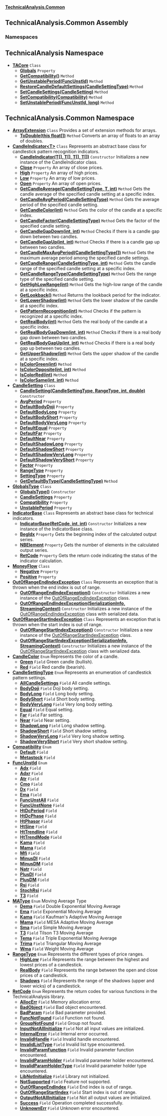 #### [TechnicalAnalysis.Common](TechnicalAnalysis.Common.md 'TechnicalAnalysis.Common')

## TechnicalAnalysis.Common Assembly
### Namespaces

<a name='TechnicalAnalysis'></a>

## TechnicalAnalysis Namespace
- **[TACore](TACore.md 'TechnicalAnalysis.TACore')** `Class`
  - **[Globals](TACore.Globals.md 'TechnicalAnalysis.TACore.Globals')** `Property`
  - **[GetCompatibility()](TACore.GetCompatibility().md 'TechnicalAnalysis.TACore.GetCompatibility()')** `Method`
  - **[GetUnstablePeriod(FuncUnstId)](TACore.GetUnstablePeriod(FuncUnstId).md 'TechnicalAnalysis.TACore.GetUnstablePeriod(TechnicalAnalysis.Common.FuncUnstId)')** `Method`
  - **[RestoreCandleDefaultSettings(CandleSettingType)](TACore.RestoreCandleDefaultSettings(CandleSettingType).md 'TechnicalAnalysis.TACore.RestoreCandleDefaultSettings(TechnicalAnalysis.Common.CandleSettingType)')** `Method`
  - **[SetCandleSettings(CandleSetting)](TACore.SetCandleSettings(CandleSetting).md 'TechnicalAnalysis.TACore.SetCandleSettings(TechnicalAnalysis.Common.CandleSetting)')** `Method`
  - **[SetCompatibility(Compatibility)](TACore.SetCompatibility(Compatibility).md 'TechnicalAnalysis.TACore.SetCompatibility(TechnicalAnalysis.Common.Compatibility)')** `Method`
  - **[SetUnstablePeriod(FuncUnstId, long)](TACore.SetUnstablePeriod(FuncUnstId,long).md 'TechnicalAnalysis.TACore.SetUnstablePeriod(TechnicalAnalysis.Common.FuncUnstId, long)')** `Method`

<a name='TechnicalAnalysis.Common'></a>

## TechnicalAnalysis.Common Namespace
- **[ArrayExtension](ArrayExtension.md 'TechnicalAnalysis.Common.ArrayExtension')** `Class` Provides a set of extension methods for arrays.
  - **[ToDouble(this float[])](ArrayExtension.ToDouble(thisfloat[]).md 'TechnicalAnalysis.Common.ArrayExtension.ToDouble(this float[])')** `Method` Converts an array of floats to an array of doubles.
- **[CandleIndicator&lt;T&gt;](CandleIndicator_T_.md 'TechnicalAnalysis.Common.CandleIndicator<T>')** `Class` Represents an abstract base class for candlestick pattern recognition indicators.
  - **[CandleIndicator(T[], T[], T[], T[])](CandleIndicator_T_.CandleIndicator(T[],T[],T[],T[]).md 'TechnicalAnalysis.Common.CandleIndicator<T>.CandleIndicator(T[], T[], T[], T[])')** `Constructor` Initializes a new instance of the CandleIndicator class.
  - **[Close](CandleIndicator_T_.Close.md 'TechnicalAnalysis.Common.CandleIndicator<T>.Close')** `Property` An array of close prices.
  - **[High](CandleIndicator_T_.High.md 'TechnicalAnalysis.Common.CandleIndicator<T>.High')** `Property` An array of high prices.
  - **[Low](CandleIndicator_T_.Low.md 'TechnicalAnalysis.Common.CandleIndicator<T>.Low')** `Property` An array of low prices.
  - **[Open](CandleIndicator_T_.Open.md 'TechnicalAnalysis.Common.CandleIndicator<T>.Open')** `Property` An array of open prices.
  - **[GetCandleAverage(CandleSettingType, T, int)](CandleIndicator_T_.GetCandleAverage(CandleSettingType,T,int).md 'TechnicalAnalysis.Common.CandleIndicator<T>.GetCandleAverage(TechnicalAnalysis.Common.CandleSettingType, T, int)')** `Method` Gets the candle average of the specified candle setting at a specific index.
  - **[GetCandleAvgPeriod(CandleSettingType)](CandleIndicator_T_.GetCandleAvgPeriod(CandleSettingType).md 'TechnicalAnalysis.Common.CandleIndicator<T>.GetCandleAvgPeriod(TechnicalAnalysis.Common.CandleSettingType)')** `Method` Gets the average period of the specified candle setting.
  - **[GetCandleColor(int)](CandleIndicator_T_.GetCandleColor(int).md 'TechnicalAnalysis.Common.CandleIndicator<T>.GetCandleColor(int)')** `Method` Gets the color of the candle at a specific index.
  - **[GetCandleFactor(CandleSettingType)](CandleIndicator_T_.GetCandleFactor(CandleSettingType).md 'TechnicalAnalysis.Common.CandleIndicator<T>.GetCandleFactor(TechnicalAnalysis.Common.CandleSettingType)')** `Method` Gets the factor of the specified candle setting.
  - **[GetCandleGapDown(int, int)](CandleIndicator_T_.GetCandleGapDown(int,int).md 'TechnicalAnalysis.Common.CandleIndicator<T>.GetCandleGapDown(int, int)')** `Method` Checks if there is a candle gap down between two candles.
  - **[GetCandleGapUp(int, int)](CandleIndicator_T_.GetCandleGapUp(int,int).md 'TechnicalAnalysis.Common.CandleIndicator<T>.GetCandleGapUp(int, int)')** `Method` Checks if there is a candle gap up between two candles.
  - **[GetCandleMaxAvgPeriod(CandleSettingType[])](CandleIndicator_T_.GetCandleMaxAvgPeriod(CandleSettingType[]).md 'TechnicalAnalysis.Common.CandleIndicator<T>.GetCandleMaxAvgPeriod(TechnicalAnalysis.Common.CandleSettingType[])')** `Method` Gets the maximum average period among the specified candle settings.
  - **[GetCandleRange(CandleSettingType, int)](CandleIndicator_T_.GetCandleRange(CandleSettingType,int).md 'TechnicalAnalysis.Common.CandleIndicator<T>.GetCandleRange(TechnicalAnalysis.Common.CandleSettingType, int)')** `Method` Gets the candle range of the specified candle setting at a specific index.
  - **[GetCandleRangeType(CandleSettingType)](CandleIndicator_T_.GetCandleRangeType(CandleSettingType).md 'TechnicalAnalysis.Common.CandleIndicator<T>.GetCandleRangeType(TechnicalAnalysis.Common.CandleSettingType)')** `Method` Gets the range type of the specified candle setting.
  - **[GetHighLowRange(int)](CandleIndicator_T_.GetHighLowRange(int).md 'TechnicalAnalysis.Common.CandleIndicator<T>.GetHighLowRange(int)')** `Method` Gets the high-low range of the candle at a specific index.
  - **[GetLookback()](CandleIndicator_T_.GetLookback().md 'TechnicalAnalysis.Common.CandleIndicator<T>.GetLookback()')** `Method` Returns the lookback period for the indicator.
  - **[GetLowerShadow(int)](CandleIndicator_T_.GetLowerShadow(int).md 'TechnicalAnalysis.Common.CandleIndicator<T>.GetLowerShadow(int)')** `Method` Gets the lower shadow of the candle at a specific index.
  - **[GetPatternRecognition(int)](CandleIndicator_T_.GetPatternRecognition(int).md 'TechnicalAnalysis.Common.CandleIndicator<T>.GetPatternRecognition(int)')** `Method` Checks if the pattern is recognized at a specific index.
  - **[GetRealBody(int)](CandleIndicator_T_.GetRealBody(int).md 'TechnicalAnalysis.Common.CandleIndicator<T>.GetRealBody(int)')** `Method` Gets the real body of the candle at a specific index.
  - **[GetRealBodyGapDown(int, int)](CandleIndicator_T_.GetRealBodyGapDown(int,int).md 'TechnicalAnalysis.Common.CandleIndicator<T>.GetRealBodyGapDown(int, int)')** `Method` Checks if there is a real body gap down between two candles.
  - **[GetRealBodyGapUp(int, int)](CandleIndicator_T_.GetRealBodyGapUp(int,int).md 'TechnicalAnalysis.Common.CandleIndicator<T>.GetRealBodyGapUp(int, int)')** `Method` Checks if there is a real body gap up between two candles.
  - **[GetUpperShadow(int)](CandleIndicator_T_.GetUpperShadow(int).md 'TechnicalAnalysis.Common.CandleIndicator<T>.GetUpperShadow(int)')** `Method` Gets the upper shadow of the candle at a specific index.
  - **[IsColorGreen(int)](CandleIndicator_T_.IsColorGreen(int).md 'TechnicalAnalysis.Common.CandleIndicator<T>.IsColorGreen(int)')** `Method`
  - **[IsColorOpposite(int, int)](CandleIndicator_T_.IsColorOpposite(int,int).md 'TechnicalAnalysis.Common.CandleIndicator<T>.IsColorOpposite(int, int)')** `Method`
  - **[IsColorRed(int)](CandleIndicator_T_.IsColorRed(int).md 'TechnicalAnalysis.Common.CandleIndicator<T>.IsColorRed(int)')** `Method`
  - **[IsColorSame(int, int)](CandleIndicator_T_.IsColorSame(int,int).md 'TechnicalAnalysis.Common.CandleIndicator<T>.IsColorSame(int, int)')** `Method`
- **[CandleSetting](CandleSetting.md 'TechnicalAnalysis.Common.CandleSetting')** `Class`
  - **[CandleSetting(CandleSettingType, RangeType, int, double)](CandleSetting.CandleSetting(CandleSettingType,RangeType,int,double).md 'TechnicalAnalysis.Common.CandleSetting.CandleSetting(TechnicalAnalysis.Common.CandleSettingType, TechnicalAnalysis.Common.RangeType, int, double)')** `Constructor`
  - **[AvgPeriod](CandleSetting.AvgPeriod.md 'TechnicalAnalysis.Common.CandleSetting.AvgPeriod')** `Property`
  - **[DefaultBodyDoji](CandleSetting.DefaultBodyDoji.md 'TechnicalAnalysis.Common.CandleSetting.DefaultBodyDoji')** `Property`
  - **[DefaultBodyLong](CandleSetting.DefaultBodyLong.md 'TechnicalAnalysis.Common.CandleSetting.DefaultBodyLong')** `Property`
  - **[DefaultBodyShort](CandleSetting.DefaultBodyShort.md 'TechnicalAnalysis.Common.CandleSetting.DefaultBodyShort')** `Property`
  - **[DefaultBodyVeryLong](CandleSetting.DefaultBodyVeryLong.md 'TechnicalAnalysis.Common.CandleSetting.DefaultBodyVeryLong')** `Property`
  - **[DefaultEqual](CandleSetting.DefaultEqual.md 'TechnicalAnalysis.Common.CandleSetting.DefaultEqual')** `Property`
  - **[DefaultFar](CandleSetting.DefaultFar.md 'TechnicalAnalysis.Common.CandleSetting.DefaultFar')** `Property`
  - **[DefaultNear](CandleSetting.DefaultNear.md 'TechnicalAnalysis.Common.CandleSetting.DefaultNear')** `Property`
  - **[DefaultShadowLong](CandleSetting.DefaultShadowLong.md 'TechnicalAnalysis.Common.CandleSetting.DefaultShadowLong')** `Property`
  - **[DefaultShadowShort](CandleSetting.DefaultShadowShort.md 'TechnicalAnalysis.Common.CandleSetting.DefaultShadowShort')** `Property`
  - **[DefaultShadowVeryLong](CandleSetting.DefaultShadowVeryLong.md 'TechnicalAnalysis.Common.CandleSetting.DefaultShadowVeryLong')** `Property`
  - **[DefaultShadowVeryShort](CandleSetting.DefaultShadowVeryShort.md 'TechnicalAnalysis.Common.CandleSetting.DefaultShadowVeryShort')** `Property`
  - **[Factor](CandleSetting.Factor.md 'TechnicalAnalysis.Common.CandleSetting.Factor')** `Property`
  - **[RangeType](CandleSetting.RangeType.md 'TechnicalAnalysis.Common.CandleSetting.RangeType')** `Property`
  - **[SettingType](CandleSetting.SettingType.md 'TechnicalAnalysis.Common.CandleSetting.SettingType')** `Property`
  - **[GetDefaultByType(CandleSettingType)](CandleSetting.GetDefaultByType(CandleSettingType).md 'TechnicalAnalysis.Common.CandleSetting.GetDefaultByType(TechnicalAnalysis.Common.CandleSettingType)')** `Method`
- **[GlobalsType](GlobalsType.md 'TechnicalAnalysis.Common.GlobalsType')** `Class`
  - **[GlobalsType()](GlobalsType.GlobalsType().md 'TechnicalAnalysis.Common.GlobalsType.GlobalsType()')** `Constructor`
  - **[CandleSettings](GlobalsType.CandleSettings.md 'TechnicalAnalysis.Common.GlobalsType.CandleSettings')** `Property`
  - **[Compatibility](GlobalsType.Compatibility.md 'TechnicalAnalysis.Common.GlobalsType.Compatibility')** `Property`
  - **[UnstablePeriod](GlobalsType.UnstablePeriod.md 'TechnicalAnalysis.Common.GlobalsType.UnstablePeriod')** `Property`
- **[IndicatorBase](IndicatorBase.md 'TechnicalAnalysis.Common.IndicatorBase')** `Class` Represents an abstract base class for technical indicators.
  - **[IndicatorBase(RetCode, int, int)](IndicatorBase.IndicatorBase(RetCode,int,int).md 'TechnicalAnalysis.Common.IndicatorBase.IndicatorBase(TechnicalAnalysis.Common.RetCode, int, int)')** `Constructor` Initializes a new instance of the IndicatorBase class.
  - **[BegIdx](IndicatorBase.BegIdx.md 'TechnicalAnalysis.Common.IndicatorBase.BegIdx')** `Property` Gets the beginning index of the calculated output series.
  - **[NBElement](IndicatorBase.NBElement.md 'TechnicalAnalysis.Common.IndicatorBase.NBElement')** `Property` Gets the number of elements in the calculated output series.
  - **[RetCode](IndicatorBase.RetCode.md 'TechnicalAnalysis.Common.IndicatorBase.RetCode')** `Property` Gets the return code indicating the status of the indicator calculation.
- **[MoneyFlow](MoneyFlow.md 'TechnicalAnalysis.Common.MoneyFlow')** `Class`
  - **[Negative](MoneyFlow.Negative.md 'TechnicalAnalysis.Common.MoneyFlow.Negative')** `Property`
  - **[Positive](MoneyFlow.Positive.md 'TechnicalAnalysis.Common.MoneyFlow.Positive')** `Property`
- **[OutOfRangeEndIndexException](OutOfRangeEndIndexException.md 'TechnicalAnalysis.Common.OutOfRangeEndIndexException')** `Class` Represents an exception that is thrown when the end index is out of range.
  - **[OutOfRangeEndIndexException()](OutOfRangeEndIndexException.OutOfRangeEndIndexException().md 'TechnicalAnalysis.Common.OutOfRangeEndIndexException.OutOfRangeEndIndexException()')** `Constructor` Initializes a new instance of the [OutOfRangeEndIndexException](OutOfRangeEndIndexException.md 'TechnicalAnalysis.Common.OutOfRangeEndIndexException') class.
  - **[OutOfRangeEndIndexException(SerializationInfo, StreamingContext)](OutOfRangeEndIndexException.OutOfRangeEndIndexException(SerializationInfo,StreamingContext).md 'TechnicalAnalysis.Common.OutOfRangeEndIndexException.OutOfRangeEndIndexException(System.Runtime.Serialization.SerializationInfo, System.Runtime.Serialization.StreamingContext)')** `Constructor` Initializes a new instance of the [OutOfRangeEndIndexException](OutOfRangeEndIndexException.md 'TechnicalAnalysis.Common.OutOfRangeEndIndexException') class with serialized data.
- **[OutOfRangeStartIndexException](OutOfRangeStartIndexException.md 'TechnicalAnalysis.Common.OutOfRangeStartIndexException')** `Class` Represents an exception that is thrown when the start index is out of range.
  - **[OutOfRangeStartIndexException()](OutOfRangeStartIndexException.OutOfRangeStartIndexException().md 'TechnicalAnalysis.Common.OutOfRangeStartIndexException.OutOfRangeStartIndexException()')** `Constructor` Initializes a new instance of the [OutOfRangeStartIndexException](OutOfRangeStartIndexException.md 'TechnicalAnalysis.Common.OutOfRangeStartIndexException') class.
  - **[OutOfRangeStartIndexException(SerializationInfo, StreamingContext)](OutOfRangeStartIndexException.OutOfRangeStartIndexException(SerializationInfo,StreamingContext).md 'TechnicalAnalysis.Common.OutOfRangeStartIndexException.OutOfRangeStartIndexException(System.Runtime.Serialization.SerializationInfo, System.Runtime.Serialization.StreamingContext)')** `Constructor` Initializes a new instance of the [OutOfRangeStartIndexException](OutOfRangeStartIndexException.md 'TechnicalAnalysis.Common.OutOfRangeStartIndexException') class with serialized data.
- **[CandleColor](CandleColor.md 'TechnicalAnalysis.Common.CandleColor')** `Enum` Represents the color of a candle.
  - **[Green](CandleColor.md#TechnicalAnalysis.Common.CandleColor.Green 'TechnicalAnalysis.Common.CandleColor.Green')** `Field` Green candle (bullish).
  - **[Red](CandleColor.md#TechnicalAnalysis.Common.CandleColor.Red 'TechnicalAnalysis.Common.CandleColor.Red')** `Field` Red candle (bearish).
- **[CandleSettingType](CandleSettingType.md 'TechnicalAnalysis.Common.CandleSettingType')** `Enum` Represents an enumeration of candlestick pattern settings.
  - **[AllCandleSettings](CandleSettingType.md#TechnicalAnalysis.Common.CandleSettingType.AllCandleSettings 'TechnicalAnalysis.Common.CandleSettingType.AllCandleSettings')** `Field` All candle settings.
  - **[BodyDoji](CandleSettingType.md#TechnicalAnalysis.Common.CandleSettingType.BodyDoji 'TechnicalAnalysis.Common.CandleSettingType.BodyDoji')** `Field` Doji body setting.
  - **[BodyLong](CandleSettingType.md#TechnicalAnalysis.Common.CandleSettingType.BodyLong 'TechnicalAnalysis.Common.CandleSettingType.BodyLong')** `Field` Long body setting.
  - **[BodyShort](CandleSettingType.md#TechnicalAnalysis.Common.CandleSettingType.BodyShort 'TechnicalAnalysis.Common.CandleSettingType.BodyShort')** `Field` Short body setting.
  - **[BodyVeryLong](CandleSettingType.md#TechnicalAnalysis.Common.CandleSettingType.BodyVeryLong 'TechnicalAnalysis.Common.CandleSettingType.BodyVeryLong')** `Field` Very long body setting.
  - **[Equal](CandleSettingType.md#TechnicalAnalysis.Common.CandleSettingType.Equal 'TechnicalAnalysis.Common.CandleSettingType.Equal')** `Field` Equal setting.
  - **[Far](CandleSettingType.md#TechnicalAnalysis.Common.CandleSettingType.Far 'TechnicalAnalysis.Common.CandleSettingType.Far')** `Field` Far setting.
  - **[Near](CandleSettingType.md#TechnicalAnalysis.Common.CandleSettingType.Near 'TechnicalAnalysis.Common.CandleSettingType.Near')** `Field` Near setting.
  - **[ShadowLong](CandleSettingType.md#TechnicalAnalysis.Common.CandleSettingType.ShadowLong 'TechnicalAnalysis.Common.CandleSettingType.ShadowLong')** `Field` Long shadow setting.
  - **[ShadowShort](CandleSettingType.md#TechnicalAnalysis.Common.CandleSettingType.ShadowShort 'TechnicalAnalysis.Common.CandleSettingType.ShadowShort')** `Field` Short shadow setting.
  - **[ShadowVeryLong](CandleSettingType.md#TechnicalAnalysis.Common.CandleSettingType.ShadowVeryLong 'TechnicalAnalysis.Common.CandleSettingType.ShadowVeryLong')** `Field` Very long shadow setting.
  - **[ShadowVeryShort](CandleSettingType.md#TechnicalAnalysis.Common.CandleSettingType.ShadowVeryShort 'TechnicalAnalysis.Common.CandleSettingType.ShadowVeryShort')** `Field` Very short shadow setting.
- **[Compatibility](Compatibility.md 'TechnicalAnalysis.Common.Compatibility')** `Enum`
  - **[Default](Compatibility.md#TechnicalAnalysis.Common.Compatibility.Default 'TechnicalAnalysis.Common.Compatibility.Default')** `Field`
  - **[Metastock](Compatibility.md#TechnicalAnalysis.Common.Compatibility.Metastock 'TechnicalAnalysis.Common.Compatibility.Metastock')** `Field`
- **[FuncUnstId](FuncUnstId.md 'TechnicalAnalysis.Common.FuncUnstId')** `Enum`
  - **[Adx](FuncUnstId.md#TechnicalAnalysis.Common.FuncUnstId.Adx 'TechnicalAnalysis.Common.FuncUnstId.Adx')** `Field`
  - **[Adxr](FuncUnstId.md#TechnicalAnalysis.Common.FuncUnstId.Adxr 'TechnicalAnalysis.Common.FuncUnstId.Adxr')** `Field`
  - **[Atr](FuncUnstId.md#TechnicalAnalysis.Common.FuncUnstId.Atr 'TechnicalAnalysis.Common.FuncUnstId.Atr')** `Field`
  - **[Cmo](FuncUnstId.md#TechnicalAnalysis.Common.FuncUnstId.Cmo 'TechnicalAnalysis.Common.FuncUnstId.Cmo')** `Field`
  - **[Dx](FuncUnstId.md#TechnicalAnalysis.Common.FuncUnstId.Dx 'TechnicalAnalysis.Common.FuncUnstId.Dx')** `Field`
  - **[Ema](FuncUnstId.md#TechnicalAnalysis.Common.FuncUnstId.Ema 'TechnicalAnalysis.Common.FuncUnstId.Ema')** `Field`
  - **[FuncUnstAll](FuncUnstId.md#TechnicalAnalysis.Common.FuncUnstId.FuncUnstAll 'TechnicalAnalysis.Common.FuncUnstId.FuncUnstAll')** `Field`
  - **[FuncUnstNone](FuncUnstId.md#TechnicalAnalysis.Common.FuncUnstId.FuncUnstNone 'TechnicalAnalysis.Common.FuncUnstId.FuncUnstNone')** `Field`
  - **[HtDcPeriod](FuncUnstId.md#TechnicalAnalysis.Common.FuncUnstId.HtDcPeriod 'TechnicalAnalysis.Common.FuncUnstId.HtDcPeriod')** `Field`
  - **[HtDcPhase](FuncUnstId.md#TechnicalAnalysis.Common.FuncUnstId.HtDcPhase 'TechnicalAnalysis.Common.FuncUnstId.HtDcPhase')** `Field`
  - **[HtPhasor](FuncUnstId.md#TechnicalAnalysis.Common.FuncUnstId.HtPhasor 'TechnicalAnalysis.Common.FuncUnstId.HtPhasor')** `Field`
  - **[HtSine](FuncUnstId.md#TechnicalAnalysis.Common.FuncUnstId.HtSine 'TechnicalAnalysis.Common.FuncUnstId.HtSine')** `Field`
  - **[HtTrendline](FuncUnstId.md#TechnicalAnalysis.Common.FuncUnstId.HtTrendline 'TechnicalAnalysis.Common.FuncUnstId.HtTrendline')** `Field`
  - **[HtTrendMode](FuncUnstId.md#TechnicalAnalysis.Common.FuncUnstId.HtTrendMode 'TechnicalAnalysis.Common.FuncUnstId.HtTrendMode')** `Field`
  - **[Kama](FuncUnstId.md#TechnicalAnalysis.Common.FuncUnstId.Kama 'TechnicalAnalysis.Common.FuncUnstId.Kama')** `Field`
  - **[Mama](FuncUnstId.md#TechnicalAnalysis.Common.FuncUnstId.Mama 'TechnicalAnalysis.Common.FuncUnstId.Mama')** `Field`
  - **[Mfi](FuncUnstId.md#TechnicalAnalysis.Common.FuncUnstId.Mfi 'TechnicalAnalysis.Common.FuncUnstId.Mfi')** `Field`
  - **[MinusDI](FuncUnstId.md#TechnicalAnalysis.Common.FuncUnstId.MinusDI 'TechnicalAnalysis.Common.FuncUnstId.MinusDI')** `Field`
  - **[MinusDM](FuncUnstId.md#TechnicalAnalysis.Common.FuncUnstId.MinusDM 'TechnicalAnalysis.Common.FuncUnstId.MinusDM')** `Field`
  - **[Natr](FuncUnstId.md#TechnicalAnalysis.Common.FuncUnstId.Natr 'TechnicalAnalysis.Common.FuncUnstId.Natr')** `Field`
  - **[PlusDI](FuncUnstId.md#TechnicalAnalysis.Common.FuncUnstId.PlusDI 'TechnicalAnalysis.Common.FuncUnstId.PlusDI')** `Field`
  - **[PlusDM](FuncUnstId.md#TechnicalAnalysis.Common.FuncUnstId.PlusDM 'TechnicalAnalysis.Common.FuncUnstId.PlusDM')** `Field`
  - **[Rsi](FuncUnstId.md#TechnicalAnalysis.Common.FuncUnstId.Rsi 'TechnicalAnalysis.Common.FuncUnstId.Rsi')** `Field`
  - **[StochRsi](FuncUnstId.md#TechnicalAnalysis.Common.FuncUnstId.StochRsi 'TechnicalAnalysis.Common.FuncUnstId.StochRsi')** `Field`
  - **[T3](FuncUnstId.md#TechnicalAnalysis.Common.FuncUnstId.T3 'TechnicalAnalysis.Common.FuncUnstId.T3')** `Field`
- **[MAType](MAType.md 'TechnicalAnalysis.Common.MAType')** `Enum` Moving Average Type
  - **[Dema](MAType.md#TechnicalAnalysis.Common.MAType.Dema 'TechnicalAnalysis.Common.MAType.Dema')** `Field` Double Exponential Moving Average
  - **[Ema](MAType.md#TechnicalAnalysis.Common.MAType.Ema 'TechnicalAnalysis.Common.MAType.Ema')** `Field` Exponential Moving Average
  - **[Kama](MAType.md#TechnicalAnalysis.Common.MAType.Kama 'TechnicalAnalysis.Common.MAType.Kama')** `Field` Kaufman's Adaptive Moving Average
  - **[Mama](MAType.md#TechnicalAnalysis.Common.MAType.Mama 'TechnicalAnalysis.Common.MAType.Mama')** `Field` MESA Adaptive Moving Average
  - **[Sma](MAType.md#TechnicalAnalysis.Common.MAType.Sma 'TechnicalAnalysis.Common.MAType.Sma')** `Field` Simple Moving Average
  - **[T3](MAType.md#TechnicalAnalysis.Common.MAType.T3 'TechnicalAnalysis.Common.MAType.T3')** `Field` Tilson T3 Moving Average
  - **[Tema](MAType.md#TechnicalAnalysis.Common.MAType.Tema 'TechnicalAnalysis.Common.MAType.Tema')** `Field` Triple Exponential Moving Average
  - **[Trima](MAType.md#TechnicalAnalysis.Common.MAType.Trima 'TechnicalAnalysis.Common.MAType.Trima')** `Field` Triangular Moving Average
  - **[Wma](MAType.md#TechnicalAnalysis.Common.MAType.Wma 'TechnicalAnalysis.Common.MAType.Wma')** `Field` Weight Moving Average
- **[RangeType](RangeType.md 'TechnicalAnalysis.Common.RangeType')** `Enum` Represents the different types of price ranges.
  - **[HighLow](RangeType.md#TechnicalAnalysis.Common.RangeType.HighLow 'TechnicalAnalysis.Common.RangeType.HighLow')** `Field` Represents the range between the highest and lowest prices of a candlestick.
  - **[RealBody](RangeType.md#TechnicalAnalysis.Common.RangeType.RealBody 'TechnicalAnalysis.Common.RangeType.RealBody')** `Field` Represents the range between the open and close prices of a candlestick.
  - **[Shadows](RangeType.md#TechnicalAnalysis.Common.RangeType.Shadows 'TechnicalAnalysis.Common.RangeType.Shadows')** `Field` Represents the range of the shadows (upper and lower wicks) of a candlestick.
- **[RetCode](RetCode.md 'TechnicalAnalysis.Common.RetCode')** `Enum` Represents the return codes for various functions in the TechnicalAnalysis library.
  - **[AllocErr](RetCode.md#TechnicalAnalysis.Common.RetCode.AllocErr 'TechnicalAnalysis.Common.RetCode.AllocErr')** `Field` Memory allocation error.
  - **[BadObject](RetCode.md#TechnicalAnalysis.Common.RetCode.BadObject 'TechnicalAnalysis.Common.RetCode.BadObject')** `Field` Bad object encountered.
  - **[BadParam](RetCode.md#TechnicalAnalysis.Common.RetCode.BadParam 'TechnicalAnalysis.Common.RetCode.BadParam')** `Field` Bad parameter provided.
  - **[FuncNotFound](RetCode.md#TechnicalAnalysis.Common.RetCode.FuncNotFound 'TechnicalAnalysis.Common.RetCode.FuncNotFound')** `Field` Function not found.
  - **[GroupNotFound](RetCode.md#TechnicalAnalysis.Common.RetCode.GroupNotFound 'TechnicalAnalysis.Common.RetCode.GroupNotFound')** `Field` Group not found.
  - **[InputNotAllInitialize](RetCode.md#TechnicalAnalysis.Common.RetCode.InputNotAllInitialize 'TechnicalAnalysis.Common.RetCode.InputNotAllInitialize')** `Field` Not all input values are initialized.
  - **[InternalError](RetCode.md#TechnicalAnalysis.Common.RetCode.InternalError 'TechnicalAnalysis.Common.RetCode.InternalError')** `Field` Internal error occurred.
  - **[InvalidHandle](RetCode.md#TechnicalAnalysis.Common.RetCode.InvalidHandle 'TechnicalAnalysis.Common.RetCode.InvalidHandle')** `Field` Invalid handle encountered.
  - **[InvalidListType](RetCode.md#TechnicalAnalysis.Common.RetCode.InvalidListType 'TechnicalAnalysis.Common.RetCode.InvalidListType')** `Field` Invalid list type encountered.
  - **[InvalidParamFunction](RetCode.md#TechnicalAnalysis.Common.RetCode.InvalidParamFunction 'TechnicalAnalysis.Common.RetCode.InvalidParamFunction')** `Field` Invalid parameter function encountered.
  - **[InvalidParamHolder](RetCode.md#TechnicalAnalysis.Common.RetCode.InvalidParamHolder 'TechnicalAnalysis.Common.RetCode.InvalidParamHolder')** `Field` Invalid parameter holder encountered.
  - **[InvalidParamHolderType](RetCode.md#TechnicalAnalysis.Common.RetCode.InvalidParamHolderType 'TechnicalAnalysis.Common.RetCode.InvalidParamHolderType')** `Field` Invalid parameter holder type encountered.
  - **[LibNotInitialize](RetCode.md#TechnicalAnalysis.Common.RetCode.LibNotInitialize 'TechnicalAnalysis.Common.RetCode.LibNotInitialize')** `Field` Library not initialized.
  - **[NotSupported](RetCode.md#TechnicalAnalysis.Common.RetCode.NotSupported 'TechnicalAnalysis.Common.RetCode.NotSupported')** `Field` Feature not supported.
  - **[OutOfRangeEndIndex](RetCode.md#TechnicalAnalysis.Common.RetCode.OutOfRangeEndIndex 'TechnicalAnalysis.Common.RetCode.OutOfRangeEndIndex')** `Field` End index is out of range.
  - **[OutOfRangeStartIndex](RetCode.md#TechnicalAnalysis.Common.RetCode.OutOfRangeStartIndex 'TechnicalAnalysis.Common.RetCode.OutOfRangeStartIndex')** `Field` Start index is out of range.
  - **[OutputNotAllInitialize](RetCode.md#TechnicalAnalysis.Common.RetCode.OutputNotAllInitialize 'TechnicalAnalysis.Common.RetCode.OutputNotAllInitialize')** `Field` Not all output values are initialized.
  - **[Success](RetCode.md#TechnicalAnalysis.Common.RetCode.Success 'TechnicalAnalysis.Common.RetCode.Success')** `Field` Operation completed successfully.
  - **[UnknownErr](RetCode.md#TechnicalAnalysis.Common.RetCode.UnknownErr 'TechnicalAnalysis.Common.RetCode.UnknownErr')** `Field` Unknown error encountered.